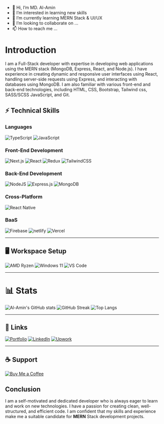 - 👋 Hi, I’m MD. Al-Amin
- 👀 I’m interested in learning new skills
- 🌱 I’m currently learning MERN Stack & UI/UX
- 💞️ I’m looking to collaborate on ...
- 📫 How to reach me ...

#  Introduction
I am a Full-Stack developer with expertise in developing web applications using the MERN stack (MongoDB, Express, React, and Node.js). I have experience in creating dynamic and responsive user interfaces using React, handling server-side requests using Express, and interacting with databases using MongoDB. I am also familiar with various front-end and back-end technologies, including HTML, CSS, Bootstrap, Tailwind css, SASS/SCSS JavaScript, and Git.



## ⚡ Technical Skills

### Languages
![TypeScript](https://img.shields.io/badge/TypeScript-3178C6?style=for-the-badge&logo=typescript&logoColor=white)
![JavaScript](https://img.shields.io/badge/JavaScript-F7DF1E?style=for-the-badge&logo=javascript&logoColor=black)

### Front-End Development
![Next.js](https://img.shields.io/badge/Next.js-black?style=for-the-badge&logo=next.js)
![React](https://img.shields.io/badge/React-20232A?style=for-the-badge&logo=react&logoColor=61DAFB)
![Redux](https://img.shields.io/badge/Redux-593D88?style=for-the-badge&logo=redux&logoColor=white)
![TailwindCSS](https://img.shields.io/badge/TailwindCSS-38B2AC?style=for-the-badge&logo=tailwind-css&logoColor=white)

### Back-End Development
![NodeJS](https://img.shields.io/badge/Node.js-339933?style=for-the-badge&logo=node.js&logoColor=white)
![Express.js](https://img.shields.io/badge/Express.js-000000?style=for-the-badge&logo=express&logoColor=white)
![MongoDB](https://img.shields.io/badge/MongoDB-4EA94B?style=for-the-badge&logo=mongodb&logoColor=white)

### Cross-Platform
![React Native](https://img.shields.io/badge/React_Native-20232A?style=for-the-badge&logo=react&logoColor=61DAFB)

### BaaS
![Firebase](https://img.shields.io/badge/Firebase-ffca28?style=for-the-badge&logo=firebase&logoColor=black)
![netlify](https://img.shields.io/badge/Netlify-00C7B7?style=for-the-badge&logo=netlify&logoColor=white)
![Vercel](https://img.shields.io/badge/Vercel-000000?style=for-the-badge&logo=vercel&logoColor=white)

---

## 🖥 Workspace Setup
![AMD Ryzen](https://img.shields.io/badge/AMD-Ryzen_5_5600-ED1C24?style=for-the-badge&logo=amd&logoColor=white)
![Windows 11](https://img.shields.io/badge/Windows-11-0078D6?style=for-the-badge&logo=windows11&logoColor=white)
![VS Code](https://img.shields.io/badge/Visual_Studio_Code-0078d7?style=for-the-badge&logo=visual-studio-code&logoColor=white)

---

# 📊 Stats
![Al-Amin's GitHub stats](https://github-readme-stats.vercel.app/api?username=Alamin-Coding&show_icons=true&theme=radical)
![GitHub Streak](https://streak-stats.demolab.com/?user=Alamin-Coding&theme=radical&hide_border=true)
![Top Langs](https://github-readme-stats.vercel.app/api/top-langs/?username=Alamin-Coding&layout=compact&theme=radical)

---

## 🔗 Links
[![Portfolio](https://img.shields.io/badge/Portfolio-FF7139?style=for-the-badge&logo=firefox&logoColor=white)](https://alamindev.vercel.app)
[![LinkedIn](https://img.shields.io/badge/LinkedIn-0A66C2?style=for-the-badge&logo=linkedin&logoColor=white)](https://linkedin.com/in/al-amin-coder)
[![Upwork](https://img.shields.io/badge/Upwork-6FDA44?style=for-the-badge&logo=upwork&logoColor=white)](https://www.upwork.com/freelancers/yourname)

---

## ☕ Support
[![Buy Me a Coffee](https://img.shields.io/badge/Buy%20Me%20a%20Coffee-F7CA88?style=for-the-badge&logo=buy-me-a-coffee&logoColor=black)]([https://www.buymeacoffee.com/yourname](https://buymeacoffee.com/alamin_coding))


<!---
Alamin-Coding/Alamin-Coding is a ✨ special ✨ repository because its `README.md` (this file) appears on your GitHub profile.
You can click the Preview link to take a look at your changes.
--->
<h2>Conclusion</h2>
I am a self-motivated and dedicated developer who is always eager to learn and work on new technologies. I have a passion for creating clean, well-structured, and efficient code. I am confident that my skills and experience make me a suitable candidate for <b>MERN</b> Stack development projects.

